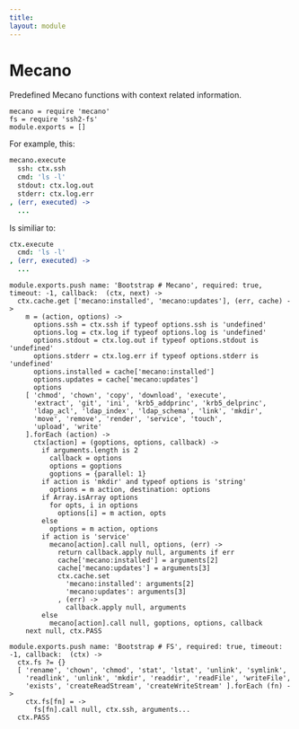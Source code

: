 ```yaml
---
title: 
layout: module
---
```


# Mecano

Predefined Mecano functions with context related information.

    mecano = require 'mecano'
    fs = require 'ssh2-fs'
    module.exports = []

For example, this:

```coffee
mecano.execute
  ssh: ctx.ssh
  cmd: 'ls -l'
  stdout: ctx.log.out
  stderr: ctx.log.err
, (err, executed) ->
  ...
```

Is similiar to:

```coffee
ctx.execute
  cmd: 'ls -l'
, (err, executed) ->
  ...
```

    module.exports.push name: 'Bootstrap # Mecano', required: true, timeout: -1, callback:  (ctx, next) ->
      ctx.cache.get ['mecano:installed', 'mecano:updates'], (err, cache) ->
        m = (action, options) ->
          options.ssh = ctx.ssh if typeof options.ssh is 'undefined'
          options.log = ctx.log if typeof options.log is 'undefined'
          options.stdout = ctx.log.out if typeof options.stdout is 'undefined'
          options.stderr = ctx.log.err if typeof options.stderr is 'undefined'
          options.installed = cache['mecano:installed']
          options.updates = cache['mecano:updates']
          options
        [ 'chmod', 'chown', 'copy', 'download', 'execute', 
          'extract', 'git', 'ini', 'krb5_addprinc', 'krb5_delprinc', 
          'ldap_acl', 'ldap_index', 'ldap_schema', 'link', 'mkdir', 
          'move', 'remove', 'render', 'service', 'touch', 
          'upload', 'write'
        ].forEach (action) ->
          ctx[action] = (goptions, options, callback) ->
            if arguments.length is 2
              callback = options
              options = goptions
              goptions = {parallel: 1}
            if action is 'mkdir' and typeof options is 'string'
              options = m action, destination: options
            if Array.isArray options
              for opts, i in options
                options[i] = m action, opts
            else
              options = m action, options
            if action is 'service'
              mecano[action].call null, options, (err) ->
                return callback.apply null, arguments if err
                cache['mecano:installed'] = arguments[2] 
                cache['mecano:updates'] = arguments[3] 
                ctx.cache.set
                  'mecano:installed': arguments[2] 
                  'mecano:updates': arguments[3]
                , (err) ->
                  callback.apply null, arguments
            else
              mecano[action].call null, goptions, options, callback
        next null, ctx.PASS

    module.exports.push name: 'Bootstrap # FS', required: true, timeout: -1, callback:  (ctx) ->
      ctx.fs ?= {}
      [ 'rename', 'chown', 'chmod', 'stat', 'lstat', 'unlink', 'symlink', 
        'readlink', 'unlink', 'mkdir', 'readdir', 'readFile', 'writeFile', 
        'exists', 'createReadStream', 'createWriteStream' ].forEach (fn) ->
        ctx.fs[fn] = ->
          fs[fn].call null, ctx.ssh, arguments...
      ctx.PASS






